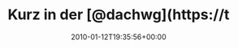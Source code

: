 ---
retweeted: false
source: <a href="http://twitter.com" rel="nofollow">Twitter Web Client</a>
entities:
  hashtags: []
  symbols: []
  user_mentions:
  - name: Die Z99
    screen_name: dachwg
    indices:
    - '12'
    - '19'
    id_str: '91882733'
    id: '91882733'
  - name: Markus Zapke-Gründemann
    screen_name: keimlink
    indices:
    - '92'
    - '101'
    id_str: '44300359'
    id: '44300359'
  urls: []
display_text_range:
- '0'
- '125'
favorite_count: '0'
id_str: '7679852507'
truncated: false
retweet_count: '0'
id: '7679852507'
created_at: Tue Jan 12 19:35:56 +0000 2010
favorited: false
full_text: 'Kurz in der [@dachwg](https://twitter.com/dachwg) Zwischenlandung, Nahrung
  eingeladen und wieder ab zur Python Usergroup: [@keimlink](https://twitter.com/keimlink)
  spricht zum sax-Parser.'
lang: de
tags:
- pesos:twitter
date: '2010-01-12T19:35:56+00:00'
src: https://twitter.com/bascht/status/7679852507
original_url: https://twitter.com/bascht/status/7679852507
type: twitter_tweet
text: 'Kurz in der [@dachwg](https://twitter.com/dachwg) Zwischenlandung, Nahrung
  eingeladen und wieder ab zur Python Usergroup: [@keimlink](https://twitter.com/keimlink)
  spricht zum sax-Parser.'
title: Kurz in der [@dachwg](https://t

---